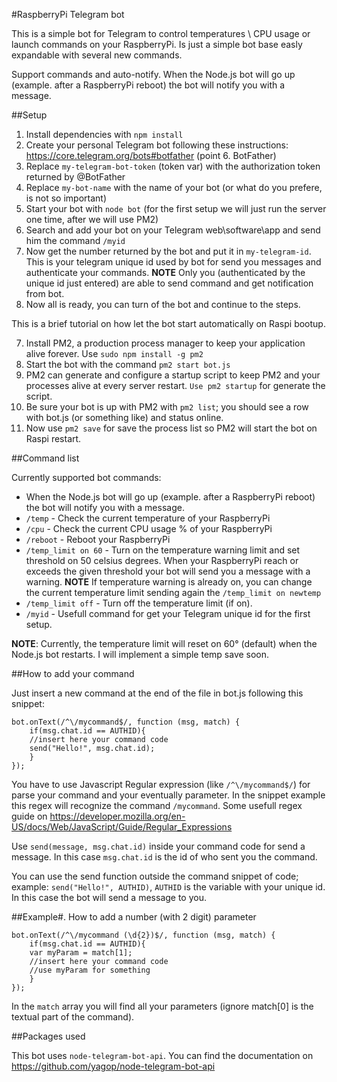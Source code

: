 #RaspberryPi Telegram bot

This is a simple bot for Telegram to control temperatures \ CPU usage or launch commands on your RaspberryPi. Is just a simple bot base easly expandable with several new commands.

Support commands and auto-notify. When the Node.js bot will go up (example. after a RaspberryPi reboot) the bot will notify you with a message.

##Setup

1. Install dependencies with `npm install`
2. Create your personal Telegram bot following these instructions: https://core.telegram.org/bots#botfather (point 6. BotFather)
3. Replace `my-telegram-bot-token` (token var) with the authorization token returned by @BotFather
4. Replace `my-bot-name` with the name of your bot (or what do you prefere, is not so important)
5. Start your bot with `node bot` (for the first setup we will just run the server one time, after we will use PM2)
4. Search and add your bot on your Telegram web\software\app and send him the command `/myid`
5. Now get the number returned by the bot and put it in `my-telegram-id`. This is your telegram unique id used by bot for send you messages and authenticate your commands. **NOTE** Only you (authenticated by the unique id just entered) are able to send command and get notification from bot.
6. Now all is ready, you can turn of the bot and continue to the steps.

This is a brief tutorial on how let the bot start automatically on Raspi bootup.

7. Install PM2, a production process manager to keep your application alive forever. Use `sudo npm install -g pm2`
8. Start the bot with the command `pm2 start bot.js`
9. PM2 can generate and configure a startup script to keep PM2 and your processes alive at every server restart. `Use pm2 startup` for generate the script.
10. Be sure your bot is up with PM2 with `pm2 list`; you should see a row with bot.js (or something like) and status online.
11. Now use `pm2 save` for save the process list so PM2 will start the bot on Raspi restart.


##Command list

Currently supported bot commands:

- When the Node.js bot will go up (example. after a RaspberryPi reboot) the bot will notify you with a message.
- `/temp` - Check the current temperature of your RaspberryPi
- `/cpu` - Check the current CPU usage % of your RaspberryPi
- `/reboot` - Reboot your RaspberryPi
- `/temp_limit on 60` - Turn on the temperature warning limit and set threshold on 50 celsius degrees. When your RaspberryPi reach or exceeds the given threshold your bot will send you a message with a warning. **NOTE** If temperature warning is already on, you can change the current temperature limit sending again the `/temp_limit on newtemp`
- `/temp_limit off` - Turn off the temperature limit (if on).
- `/myid` - Usefull command for get your Telegram unique id for the first setup.

**NOTE**: Currently, the temperature limit will reset on 60° (default) when the Node.js bot restarts. I will implement a simple temp save soon.

##How to add your command

Just insert a new command at the end of the file in bot.js following this snippet:

```
bot.onText(/^\/mycommand$/, function (msg, match) {
	if(msg.chat.id == AUTHID){
    //insert here your command code
    send("Hello!", msg.chat.id);
	}
});
```

You have to use Javascript Regular expression (like `/^\/mycommand$/`) for parse your command and your eventually parameter. In the snippet example this regex will recognize the command `/mycommand`. Some usefull regex guide on https://developer.mozilla.org/en-US/docs/Web/JavaScript/Guide/Regular_Expressions

Use `send(message, msg.chat.id)` inside your command code for send a message. In this case `msg.chat.id` is the id of who sent you the command.

You can use the send function outside the command snippet of code; example: `send("Hello!", AUTHID)`, `AUTHID` is the variable with your unique id. In this case the bot will send a message to you.

##Example#. How to add a number (with 2 digit) parameter

```
bot.onText(/^\/mycommand (\d{2})$/, function (msg, match) {
	if(msg.chat.id == AUTHID){
    var myParam = match[1];
    //insert here your command code
    //use myParam for something
	}
});
```

In the `match` array you will find all your parameters (ignore match[0] is the textual part of the command).

##Packages used

This bot uses `node-telegram-bot-api`. You can find the documentation on https://github.com/yagop/node-telegram-bot-api
